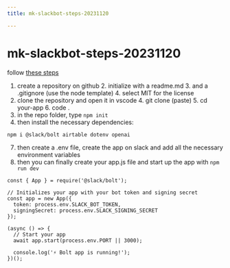 ```yaml
---
title: mk-slackbot-steps-20231120

---
```


# mk-slackbot-steps-20231120

follow [these steps](https://slack.dev/bolt-js/tutorial/getting-started#create-an-app)

1. create a repository on github
    2. initialize with a readme.md
    3. and a .gitignore (use the node template)
    4. select MIT for the license
3. clone the repository and open it in vscode
    4. git clone (paste)
    5. cd your-app
    6. code .
5. in the repo folder, type `npm init`
6. then install the necessary dependencies:
```
npm i @slack/bolt airtable dotenv openai
```

7. then create a .env file, create the app on slack and add all the necessary environment variables
8. then you can finally create your app.js file and start up the app with `npm run dev`

```
const { App } = require('@slack/bolt');

// Initializes your app with your bot token and signing secret
const app = new App({
  token: process.env.SLACK_BOT_TOKEN,
  signingSecret: process.env.SLACK_SIGNING_SECRET
});

(async () => {
  // Start your app
  await app.start(process.env.PORT || 3000);

  console.log('⚡️ Bolt app is running!');
})();
```